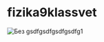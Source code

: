 # fizika9klassvet
![Без gsdfgsdfgsdfgsdfg1](https://user-images.githubusercontent.com/71672270/139678103-9d838448-0748-46a7-880f-7c0d879fd13c.png)
